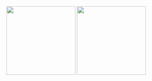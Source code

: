 <div>
<img height="180px" src="https://github-readme-stats.vercel.app/api?username=Hyuse98&count_private=true&show_icons=true&theme=tokyonight"/>
<img height="180px" src="https://github-readme-stats.vercel.app/api/top-langs/?username=Hyuse98&count_private=true&show_icons=true&theme=tokyonight"/>
</div>
